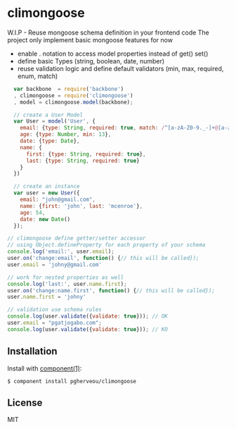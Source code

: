 # climongoose
  
  W.I.P - Reuse mongoose schema definition in your frontend code
  The project only implement basic mongoose features for now

  - enable . notation to access model properties instead of get() set()
  - define basic Types (string, boolean, date, number)
  - reuse validation logic and define default validators (min, max, required, enum, match)


  ```js
    var backbone  = require('backbone')
    , climongoose = require('climongoose')
    , model = climongoose.model(backbone);

    // create a User Model
    var User = model('User', {
      email: {type: String, required: true, match: /^[a-zA-Z0-9._-]+@[a-zA-Z0-9.-]+\.[a-zA-Z]{2,4}$/},
      age: {type: Number, min: 13},
      date: {type: Date},
      name: {
        first: {type: String, required: true},
        last: {type: String, required: true}
      }
    })

    // create an instance
    var user = new User({
      email: "john@gmail.com",
      name: {first: 'john', last: 'mcenroe'},
      age: 54,
      date: new Date()
    });

  // climongoose define getter/setter accessor
  // using Object.defineProperty for each property of your schema
  console.log('email:', user.email);
  user.on('change:email', function() {// this will be called});
  user.email = 'johny@gmail.com'

  // work for nested properties as well
  console.log('last:', user.name.first);
  user.on('change:name.first', function() {// this will be called});
  user.name.first = 'johny'

  // validation use schema rules
  console.log(user.validate({validate: true})); // OK
  user.email = "pgatjogabo.com";
  console.log(user.validate({validate: true})); // KO
  ```

## Installation

  Install with [component(1)](http://component.io):

    $ component install pgherveou/climongoose


## License

  MIT
